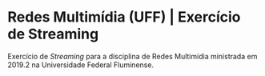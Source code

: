 # Redes Multimídia (UFF) | Exercício de Streaming

Exercício de *Streaming* para a disciplina de Redes Multimídia ministrada em 2019.2 na Universidade Federal Fluminense.
